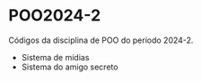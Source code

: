 # POO2024-2
Códigos da disciplina de POO do período 2024-2.

- Sistema de mídias
- Sistema do amigo secreto

